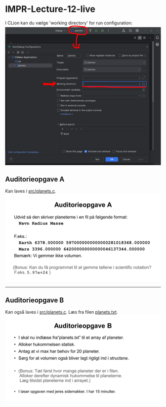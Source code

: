 # IMPR-Lecture-12-live

I CLion kan du vælge 'working directory' for run configuration:
![working_directory.png](working_directory.png)

## Auditorieopgave A
Kan laves i [src/planets.c](src/planets.c).
![opgA.png](opgA.png)

---

## Auditorieopgave B
Kan også laves i [src/planets.c](src/planets.c). Læs fra filen [planets.txt](planets.txt).
![opgB.png](opgB.png)
